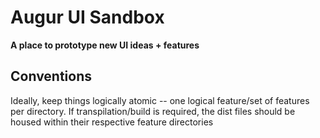# Augur UI Sandbox

__A place to prototype new UI ideas + features__

## Conventions

Ideally, keep things logically atomic -- one logical feature/set of features per directory.
If transpilation/build is required, the dist files should be housed within their respective feature directories
